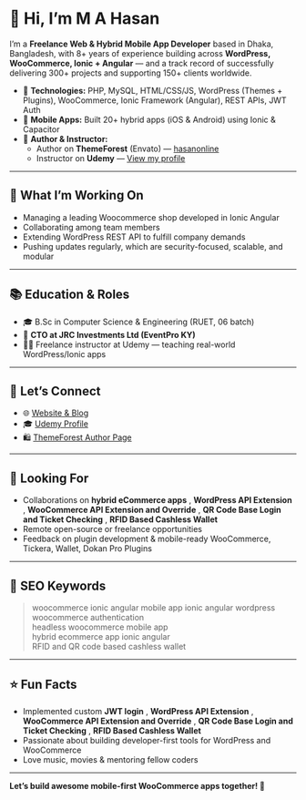 # 👋 Hi, I’m M A Hasan

I’m a **Freelance Web & Hybrid Mobile App Developer** based in Dhaka, Bangladesh, with 8+ years of experience building across **WordPress, WooCommerce, Ionic + Angular** — and a track record of successfully delivering 300+ projects and supporting 150+ clients worldwide.

- 🔧 **Technologies:** PHP, MySQL, HTML/CSS/JS, WordPress (Themes + Plugins), WooCommerce, Ionic Framework (Angular), REST APIs, JWT Auth  
- 📱 **Mobile Apps:** Built 20+ hybrid apps (iOS & Android) using Ionic & Capacitor  
- 🧰 **Author & Instructor:**  
  - Author on **ThemeForest** (Envato) — [hasanonline](https://themeforest.net/user/hasanonline)  
  - Instructor on **Udemy** — [View my profile](https://www.udemy.com/user/m-a-hasan-2/)

---

## 🌱 What I’m Working On

- Managing a leading Woocommerce shop developed in Ionic Angular
- Collaborating among team members
- Extending WordPress REST API to fulfill company demands
- Pushing updates regularly, which are security-focused, scalable, and modular

---

## 📚 Education & Roles

- 🎓 B.Sc in Computer Science & Engineering (RUET, 06 batch)
- 💼 **CTO at JRC Investments Ltd (EventPro KY)**
- 🧑‍🏫 Freelance instructor at Udemy — teaching real-world WordPress/Ionic apps

---

## 💬 Let’s Connect

- 🌐 [Website & Blog](https://hasan.online)
- 🎓 [Udemy Profile](https://www.udemy.com/user/m-a-hasan-2/)
- 🛍️ [ThemeForest Author Page](https://themeforest.net/user/hasanonline)

---

## 🔭 Looking For

- Collaborations on **hybrid eCommerce apps** , **WordPress API Extension** , **WooCommerce API Extension and Override** , **QR Code Base Login and Ticket Checking** , **RFID Based Cashless Wallet**
- Remote open-source or freelance opportunities
- Feedback on plugin development & mobile-ready WooCommerce, Tickera, Wallet, Dokan Pro Plugins

---

## 🧠 SEO Keywords

> woocommerce ionic angular mobile app
> ionic angular wordpress woocommerce authentication  
> headless woocommerce mobile app  
> hybrid ecommerce app ionic angular  
> RFID and QR code based cashless wallet   


---

## ⭐ Fun Facts

- Implemented custom **JWT login** , **WordPress API Extension** , **WooCommerce API Extension and Override** , **QR Code Base Login and Ticket Checking** , **RFID Based Cashless Wallet**
- Passionate about building developer-first tools for WordPress and WooCommerce
- Love music, movies & mentoring fellow coders

---

**Let’s build awesome mobile-first WooCommerce apps together! 🚀**
